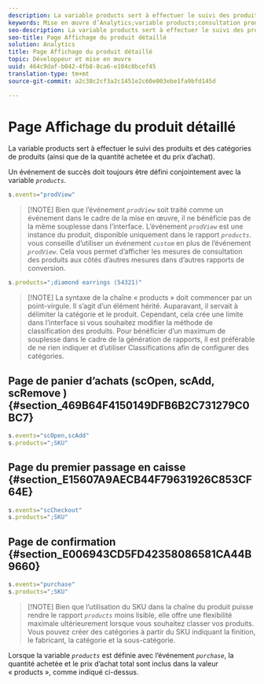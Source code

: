 ```yaml
---
description: La variable products sert à effectuer le suivi des produits et des catégories de produits (ainsi que de la quantité achetée et du prix d’achat).
keywords: Mise en œuvre d’Analytics;variable products;consultation produit;événement de succès
seo-description: La variable products sert à effectuer le suivi des produits et des catégories de produits (ainsi que de la quantité achetée et du prix d’achat).
seo-title: Page Affichage du produit détaillé
solution: Analytics
title: Page Affichage du produit détaillé
topic: Développeur et mise en œuvre
uuid: 464c9daf-b042-4fb8-8ca6-e104c0bcef45
translation-type: tm+mt
source-git-commit: a2c38c2cf3a2c1451e2c60e003ebe1fa9bfd145d

---
```



# Page Affichage du produit détaillé

La variable products sert à effectuer le suivi des produits et des catégories de produits (ainsi que de la quantité achetée et du prix d’achat).

Un événement de succès doit toujours être défini conjointement avec la variable *`products`*.

```js
s.events="prodView"
```

> [!NOTE] Bien que l’événement *`prodView`* soit traité comme un événement dans le cadre de la mise en œuvre, il ne bénéficie pas de la même souplesse dans l’interface. L’événement *`prodView`* est une instance du produit, disponible uniquement dans le rapport *`products`*. vous conseille d’utiliser un événement *`custom`* en plus de l’événement *`prodView`*. Cela vous permet d’afficher les mesures de consultation des produits aux côtés d’autres mesures dans d’autres rapports de conversion.

```js
s.products=";diamond earrings (54321)"
```

> [!NOTE] La syntaxe de la chaîne « products » doit commencer par un point-virgule. Il s’agit d’un élément hérité. Auparavant, il servait à délimiter la catégorie et le produit. Cependant, cela crée une limite dans l’interface si vous souhaitez modifier la méthode de classification des produits. Pour bénéficier d’un maximum de souplesse dans le cadre de la génération de rapports, il est préférable de ne rien indiquer et d’utiliser Classifications afin de configurer des catégories.

## Page de panier d’achats (scOpen, scAdd, scRemove ) {#section_469B64F4150149DFB6B2C731279C0BC7}

```js
s.events="scOpen,scAdd"
s.products=";SKU"
```

## Page du premier passage en caisse {#section_E15607A9AECB44F79631926C853CF64E}

```js
s.events="scCheckout"
s.products=";SKU"
```

## Page de confirmation {#section_E006943CD5FD42358086581CA44B9660}

```js
s.events="purchase"
s.products=";SKU"
```

> [!NOTE] Bien que l’utilisation du SKU dans la chaîne du produit puisse rendre le rapport *`products`* moins lisible, elle offre une flexibilité maximale ultérieurement lorsque vous souhaitez classer vos produits. Vous pouvez créer des catégories à partir du SKU indiquant la finition, le fabricant, la catégorie et la sous-catégorie.

Lorsque la variable *`products`* est définie avec l’événement *`purchase`*, la quantité achetée et le prix d’achat total sont inclus dans la valeur « products », comme indiqué ci-dessus.
